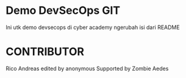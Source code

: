 # Demo DevSecOps GIT
Ini utk demo devsecops di cyber academy
ngerubah isi dari README

# CONTRIBUTOR
Rico Andreas
edited by anonymous
Supported by Zombie Aedes
